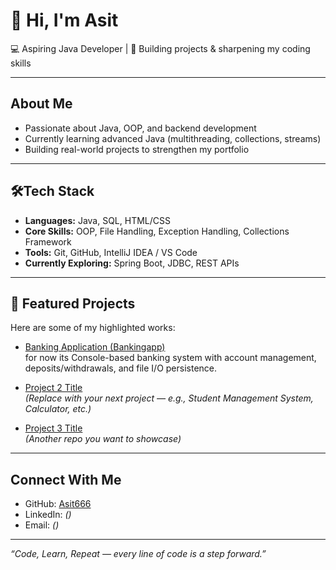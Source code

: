 # 👋 Hi, I'm Asit  

💻 Aspiring Java Developer | 🚀 Building projects & sharpening my coding skills  

---

## About Me
- Passionate about Java, OOP, and backend development  
- Currently learning advanced Java (multithreading, collections, streams)  
- Building real-world projects to strengthen my portfolio  

---

## 🛠Tech Stack
- **Languages:** Java, SQL, HTML/CSS  
- **Core Skills:** OOP, File Handling, Exception Handling, Collections Framework  
- **Tools:** Git, GitHub, IntelliJ IDEA / VS Code  
- **Currently Exploring:** Spring Boot, JDBC, REST APIs  

---

## 📂 Featured Projects
Here are some of my highlighted works:

- [Banking Application (Bankingapp)](https://github.com/Asit666/Bankingapp)  
   for now its Console-based banking system with account management, deposits/withdrawals, and file I/O persistence.  

- [Project 2 Title](#)  
  *(Replace with your next project — e.g., Student Management System, Calculator, etc.)*  

- [Project 3 Title](#)  
  *(Another repo you want to showcase)*  

---

## Connect With Me
- GitHub: [Asit666](https://github.com/Asit666)  
- LinkedIn: *()*  
- Email: *()*  

---

*“Code, Learn, Repeat — every line of code is a step forward.”*
